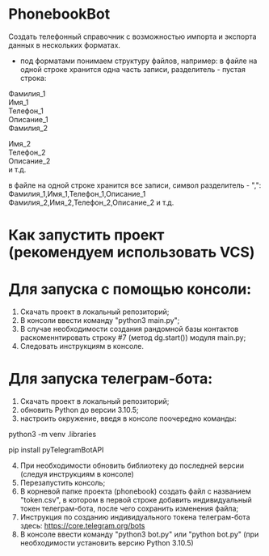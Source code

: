# PhonebookBot

Создать телефонный справочник с возможностью импорта и экспорта данных в нескольких форматах.
- под форматами понимаем структуру файлов, например: в файле на одной строке хранится одна часть записи, разделитель - пустая строка:

Фамилия_1  
Имя_1  
Телефон_1    
Описание_1  
Фамилия_2    

Имя_2    
Телефон_2    
Описание_2    
и т.д.

в файле на одной строке хранится все записи, символ разделитель - ",":
Фамилия_1,Имя_1,Телефон_1,Описание_1
Фамилия_2,Имя_2,Телефон_2,Описание_2
и т.д.

# Как запустить проект (рекомендуем использовать VCS)

# Для запуска с помощью консоли:
1. Cкачать проект в локальный репозиторий;
2. B консоли ввести команду "python3 main.py";
3. B случае необходимости создания рандомной базы контактов раскоменнтировать строку #7 (метод dg.start()) модуля main.py;
4. Cледовать инструкциям в консоле.
# Для запуска телеграм-бота:
1. Cкачать проект в локальный репозиторий;
2. обновить Python до версии 3.10.5;
3. настроить окружение, введя в консоле поочередно команды:

python3 -m venv .libraries

pip install pyTelegramBotAPI

4. При необходимости обновить библиотеку до последней версии (следуя инструкциям в консоле)
5. Перезапустить консоль;
6. B корневой папке проекта (phonebook) создать файл с названием "token.csv", в котором в первой строке добавить индивидуальный токен телеграм-бота, после чего сохранить изменения файла;
7. Инструкция по созданию индивидуального токена телеграм-бота здесь: https://core.telegram.org/bots
8. В консоле ввести команду "python3 bot.py" или "python bot.py" (при необходимости установить версию Python 3.10.5)